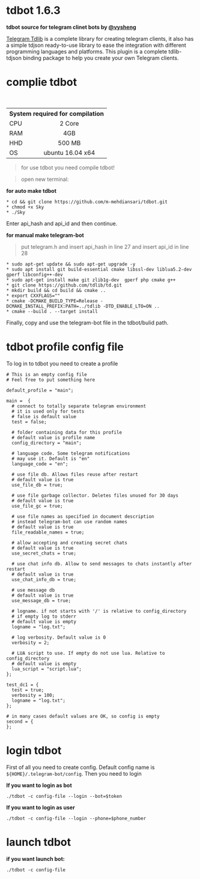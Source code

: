 # tdbot 1.6.3
**tdbot source for telegram clinet bots by [@vysheng](https://github.com/vysheng)**

[Telegram Tdlib](https://github.com/tdlib/td) is a complete library for creating telegram clients, it also has a simple tdjson ready-to-use library to ease the integration with different programming languages and platforms.
This plugin is a complete tdlib-tdjson binding package to help you create your own Telegram clients.

# complie tdbot 
<table style="width:100%" dir="lft">
   <tr>
      <th colspan="3">System required for compilation</th>
   </tr>
   <tr>
     <td colspan="2">CPU</td>
     <td align="center">2 Core</td>
    </tr>
    <tr>
     <td colspan="2">RAM</td>
     <td align="center">4GB</td>
    </tr>
    <tr>
     <td colspan="2">HHD</td>
     <td align="center">500 MB</td>
    </tr>
    <tr>
     <td colspan="2">OS</td>
     <td align="center">ubuntu 16.04 x64</td>
    </tr>
</table>

> for use tdbot you need compile tdbot!

> open new terminal:

**for auto make tdbot**
```
* cd && git clone https://github.com/m-mehdiansari/tdbot.git
* chmod +x Sky
* ./Sky
```
Enter api_hash and api_id and then continue.

**for manual make telegram-bot**
> put telegram.h and insert api_hash in line 27 and insert api_id in line 28 
```
* sudo apt-get update && sudo apt-get upgrade -y
* sudo apt install git build-essential cmake libssl-dev liblua5.2-dev gperf libconfig++-dev
* sudo apt-get install make git zlib1g-dev  gperf php cmake g++
* git clone https://github.com/tdlib/td.git
* mkdir build && cd build && cmake ..
* export CXXFLAGS=""
* cmake -DCMAKE_BUILD_TYPE=Release -DCMAKE_INSTALL_PREFIX:PATH=../tdlib -DTD_ENABLE_LTO=ON ..
* cmake --build . --target install
```


Finally, copy and use the telegram-bot file in the tdbot/bulid path.

# tdbot profile config file
To log in to tdbot you need to create a profile
```
# This is an empty config file
# Feel free to put something here

default_profile = "main";

main =  {
  # connect to totally separate telegram environment
  # it is used only for tests
  # false is default value
  test = false;
  
  # folder containing data for this profile
  # default value is profile name
  config_directory = "main";
  
  # language code. Some telegram notifications
  # may use it. Default is "en"
  language_code = "en";

  # use file db. Allows files reuse after restart
  # default value is true
  use_file_db = true;
  
  # use file garbage collector. Deletes files unused for 30 days
  # default value is true
  use_file_gc = true;

  # use file names as specified in document description
  # instead telegram-bot can use random names
  # default value is true
  file_readable_names = true;

  # allow accepting and creating secret chats
  # default value is true
  use_secret_chats = true;

  # use chat info db. Allow to send messages to chats instantly after restart
  # default value is true
  use_chat_info_db = true;

  # use message db
  # default value is true
  use_message_db = true;

  # logname. if not starts with '/' is relative to config_directory
  # if empty log to stderr
  # default value is empty
  logname = "log.txt";

  # log verbosity. Default value is 0
  verbosity = 2;

  # LUA script to use. If empty do not use lua. Relative to config_directory
  # default value is empty
  lua_script = "script.lua";
};

test_dc1 = {
  test = true;
  verbosity = 100;
  logname = "log.txt";
};

# in many cases default values are OK, so config is empty
second = {
};
```
# login tdbot

First of all you need to create config. Default config name is `${HOME}/.telegram-bot/config`. Then you need to login

**If you want to login as bot**
```
./tdbot -c config-file --login --bot=$token
```
**If you want to login as user**
```
./tdbot -c config-file --login --phone=$phone_number
```

# launch tdbot

**if you want launch bot:**
```
./tdbot -c config-file
```
